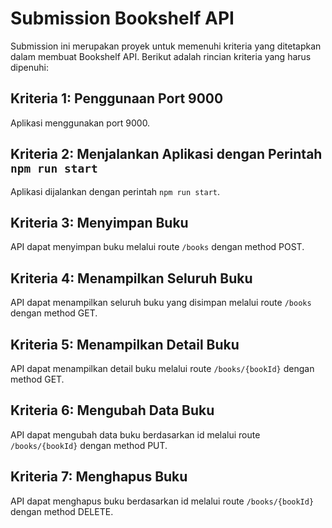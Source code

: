 # Submission Bookshelf API

Submission ini merupakan proyek untuk memenuhi kriteria yang ditetapkan dalam membuat Bookshelf API. Berikut adalah rincian kriteria yang harus dipenuhi:

## Kriteria 1: Penggunaan Port 9000

Aplikasi menggunakan port 9000.

## Kriteria 2: Menjalankan Aplikasi dengan Perintah `npm run start`

Aplikasi dijalankan dengan perintah `npm run start`.

## Kriteria 3: Menyimpan Buku

API dapat menyimpan buku melalui route `/books` dengan method POST.

## Kriteria 4: Menampilkan Seluruh Buku

API dapat menampilkan seluruh buku yang disimpan melalui route `/books` dengan method GET.

## Kriteria 5: Menampilkan Detail Buku

API dapat menampilkan detail buku melalui route `/books/{bookId}` dengan method GET.

## Kriteria 6: Mengubah Data Buku

API dapat mengubah data buku berdasarkan id melalui route `/books/{bookId}` dengan method PUT.

## Kriteria 7: Menghapus Buku

API dapat menghapus buku berdasarkan id melalui route `/books/{bookId}` dengan method DELETE.
